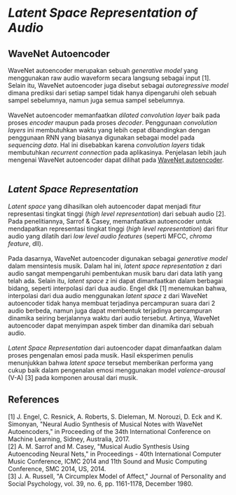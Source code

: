 # *Latent Space Representation of Audio*

## WaveNet Autoencoder
WaveNet autoencoder merupakan sebuah *generative model* yang menggunakan raw audio waveform secara langsung sebagai input [1]. 
Selain itu, WaveNet autoencoder juga disebut sebagai *autoregressive model* dimana prediksi dari setiap sampel tidak hanya 
dipengaruhi oleh sebuah sampel sebelumnya, namun juga semua sampel sebelumnya. <br /><br />
WaveNet autoencoder memanfaatkan *dilated convolution layer* baik pada proses *encoder* maupun pada proses *decoder*. 
Penggunaan *convolution layers* ini membutuhkan waktu yang lebih cepat dibandingkan dengan penggunaan RNN yang biasanya 
digunakan sebagai model pada *sequencing data*. Hal ini disebabkan karena *convolution layers* tidak membutuhkan *recurrent 
connection* pada aplikasinya. Penjelasan lebih jauh mengenai WaveNet autoencoder dapat dilihat pada
[WaveNet autoencoder](https://magenta.tensorflow.org/nsynth).<br /><br />

## *Latent Space Representation*
*Latent space* yang dihasilkan oleh autoencoder dapat menjadi fitur representasi tingkat tinggi (*high level representation*) 
dari sebuah audio [2]. Pada penelitiannya, Sarrof & Casey, memanfaatkan autoencoder untuk mendapatkan representasi tingkat tinggi 
(*high level representation*) dari fitur audio yang dilatih dari *low level audio features* (seperti MFCC, *chroma feature*, dll).
<br /><br />
Pada dasarnya, WaveNet autoencoder digunakan sebagai *generative model* dalam mensintesis musik. 
Dalam hal ini, *latent space representation* z dari audio sangat mempengaruhi pembentukan musik baru dari data latih yang telah ada. 
Selain itu, *latent space* z ini dapat dimanfaatkan dalam berbagai bidang, seperti interpolasi dari dua audio. 
Engel dkk [1] menemukan bahwa, interpolasi dari dua audio menggunakan *latent space* z dari WaveNet autoencoder tidak hanya membuat 
terjadinya percampuran suara dari 2 audio berbeda, namun juga dapat membentuk terjadinya percampuran dinamika seiring berjalannya 
waktu dari audio tersebut. 
Artinya, WaveNet autoencoder dapat menyimpan aspek timber dan dinamika dari sebuah audio.<br /><br />
*Latent Space Representation* dari autoencoder dapat dimanfaatkan dalam proses pengenalan emosi pada musik.
Hasil eksperimen penulis menunjukkan bahwa *latent space* tersebut memberikan performa yang cukup baik dalam pengenalan emosi
menggunakan model *valence-arousal* (V-A) [3] pada komponen arousal dari musik. 

## References
[1] J. Engel, C. Resnick, A. Roberts, S. Dieleman, M. Norouzi, D. Eck and K. Simonyan, "Neural Audio Synthesis of Musical Notes with WaveNet Autoencoders," in Proceeding of the 34th International Conference on Machine Learning, Sidney, Australia, 2017.
<br />
[2] A. M. Sarrof and M. Casey, "Musical Audio Synthesis Using Autoencoding Neural Nets," in Proceedings - 40th International Computer Music Conference, ICMC 2014 and 11th Sound and Music Computing Conference, SMC 2014, US, 2014.
<br />
[3] J. A. Russell, "A Circumplex Model of Affect," Journal of Personality and Social Psychology, vol. 39, no. 6, pp. 1161-1178, December 1980.
